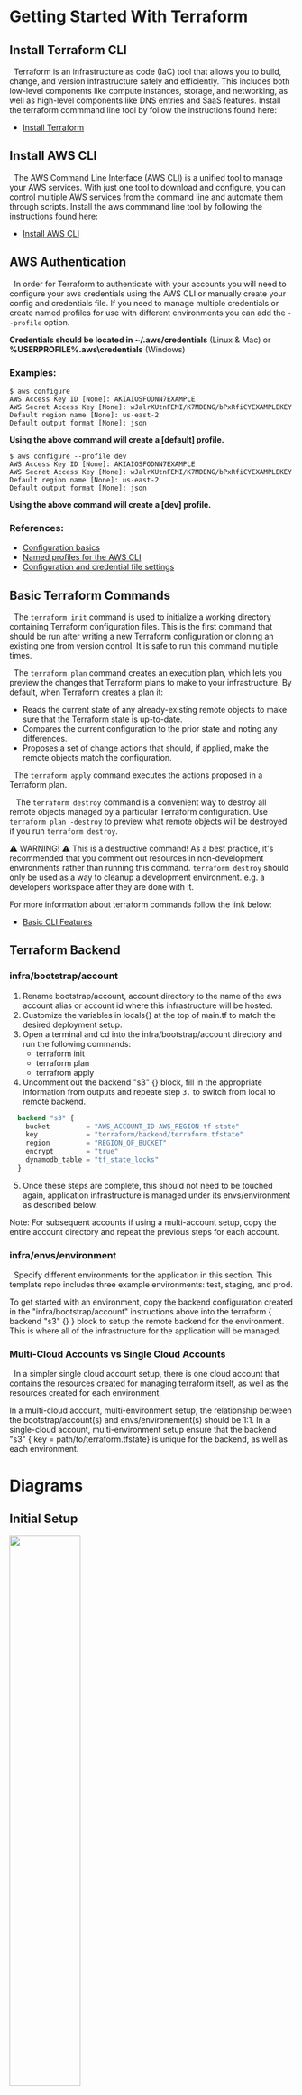 # Getting Started With Terraform

## Install Terraform CLI
&nbsp;&nbsp;Terraform is an infrastructure as code (IaC) tool that allows you to build, change, and version infrastructure safely and efficiently. This includes both low-level components like compute instances, storage, and networking, as well as high-level components like DNS entries and SaaS features. Install the terraform commmand line tool by follow the instructions found here:

- [Install Terraform](https://learn.hashicorp.com/tutorials/terraform/install-cli)

## Install AWS CLI
&nbsp;&nbsp;The AWS Command Line Interface (AWS CLI) is a unified tool to manage your AWS services. With just one tool to download and configure, you can control multiple AWS services from the command line and automate them through scripts. Install the aws commmand line tool by following the instructions found here:

- [Install AWS CLI](https://docs.aws.amazon.com/cli/latest/userguide/getting-started-install.html)

## AWS Authentication

&nbsp;&nbsp;In order for Terraform to authenticate with your accounts you will need to configure your aws credentials using the AWS CLI or manually create your config and credentials file. If you need to manage multiple credentials or create named profiles for use with different environments you can add the `--profile` option.

**Credentials should be located in ~/.aws/credentials** (Linux & Mac) or **%USERPROFILE%\.aws\credentials** (Windows)

### Examples:
```
$ aws configure
AWS Access Key ID [None]: AKIAIOSFODNN7EXAMPLE
AWS Secret Access Key [None]: wJalrXUtnFEMI/K7MDENG/bPxRfiCYEXAMPLEKEY
Default region name [None]: us-east-2
Default output format [None]: json
```
**Using the above command will create a [default] profile.**  
```
$ aws configure --profile dev
AWS Access Key ID [None]: AKIAIOSFODNN7EXAMPLE
AWS Secret Access Key [None]: wJalrXUtnFEMI/K7MDENG/bPxRfiCYEXAMPLEKEY
Default region name [None]: us-east-2
Default output format [None]: json
```
**Using the above command will create a [dev] profile.**  

### References:

- [Configuration basics][1]
- [Named profiles for the AWS CLI][2]
- [Configuration and credential file settings][3]

[1]: https://docs.aws.amazon.com/cli/latest/userguide/cli-configure-quickstart.html
[2]: https://docs.aws.amazon.com/cli/latest/userguide/cli-configure-profiles.html
[3]: https://docs.aws.amazon.com/cli/latest/userguide/cli-configure-files.html

## Basic Terraform Commands 

&nbsp;&nbsp;The `terraform init` command is used to initialize a working directory containing Terraform configuration files. This is the first command that should be run after writing a new Terraform configuration or cloning an existing one from version control. It is safe to run this command multiple times.

&nbsp;&nbsp;The `terraform plan` command creates an execution plan, which lets you preview the changes that Terraform plans to make to your infrastructure. By default, when Terraform creates a plan it:

- Reads the current state of any already-existing remote objects to make sure that the Terraform state is up-to-date.
- Compares the current configuration to the prior state and noting any differences.
- Proposes a set of change actions that should, if applied, make the remote objects match the configuration.

&nbsp;&nbsp;The `terraform apply` command executes the actions proposed in a Terraform plan.

&nbsp;&nbsp; The `terraform destroy` command is a convenient way to destroy all remote objects managed by a particular Terraform configuration. Use `terraform plan -destroy` to preview what remote objects will be destroyed if you run `terraform destroy`.

⚠️ WARNING! ⚠️ This is a destructive command! As a best practice, it's recommended that you comment out resources in non-development environments rather than running this command. `terraform destroy` should only be used as a way to cleanup a development environment. e.g. a developers workspace after they are done with it.

For more information about terraform commands follow the link below:

- [Basic CLI Features](https://www.terraform.io/cli/commands)

## Terraform Backend

### infra/bootstrap/account

1. Rename bootstrap/account, account directory to the name of the aws account alias or account id where this infrastructure will be hosted.
2. Customize the variables in locals{} at the top of main.tf to match the desired deployment setup.
3. Open a terminal and cd into the infra/bootstrap/account directory and run the following commands:
    - terraform init
    - terraform plan
    - terrafrom apply
4. Uncomment out the backend "s3" {} block, fill in the appropriate information from outputs and repeate step `3.` to switch from local to remote backend.

``` tf
  backend "s3" {
    bucket         = "AWS_ACCOUNT_ID-AWS_REGION-tf-state"
    key            = "terraform/backend/terraform.tfstate"
    region         = "REGION_OF_BUCKET"
    encrypt        = "true"
    dynamodb_table = "tf_state_locks"
  }
```
5. Once these steps are complete, this should not need to be touched again, application infrastructure is managed under its envs/environment as described below.

Note: For subsequent accounts if using a multi-account setup, copy the entire account directory and repeat the previous steps for each account.

### infra/envs/environment

&nbsp;&nbsp;Specify different environments for the application in this section. This template repo includes three example environments: test, staging, and prod. 

To get started with an environment, copy the backend configuration created in the "infra/bootstrap/account" instructions above into the terraform { backend "s3" {} } block to setup the remote backend for the environment. This is where all of the infrastructure for the application will be managed. 

### Multi-Cloud Accounts vs Single Cloud Accounts

&nbsp;&nbsp;In a simpler single cloud account setup, there is one cloud account that contains the resources created for managing terraform itself, as well as the resources created for each environment.

<insert single cloud diagram here>

In a multi-cloud account, multi-environment setup, the relationship between the bootstrap/account(s) and envs/environement(s) should be 1:1. In a single-cloud account, multi-environment setup ensure that the backend "s3" { key = path/to/terraform.tfstate} is unique for the backend, as well as each environment.

<insert multi-cloud diagram here>

# Diagrams

## Initial Setup
<img src="../docs/imgs/initial_setup.svg" width="50%"/>

## Multi-Cloud
<img src="../docs/imgs/multi_cloud.svg" width="50%"/>

## Single-Cloud
<img src="../docs/imgs/single_cloud.svg" width="50%"/>


# Workspaces
&nbsp;&nbsp; Workspaces can be used here to allow multiple engineers to deploy their own stacks for development and testing. This allows multiple engineers to develop on a single environment's terraform files without overwriting each other. Separate resources will be created for each engineer.
### Terraform workspace commands:

`terraform workspace show [Name]`   - This command will show the workspace you working in.

`terraform workspace list [Name]`   - This command will list all workspaces.

`terraform workspace new [Name]`    - This command will create a new workspace.

`terraform workspace select [Name]` - This command will switch your workspace to the workspace you select.

`terraform workspace delete [Name]` - This command will delete the specified workspace. (does not delete infrastructure, that step will done first)

## Workspaces - Staging Environment
&nbsp;&nbsp; Workspaces can be used here to allow multiple developers to deploy their own stacks for development and testing. If workspaces wont be necessary for this project set the prefix variable to "staging."
``` tf
# Example resource using the prefix
resource "aws_instance" "self" {
  ami           = "ami-0cff7528ff583bf9a"
  instance_type = "t2.micro"
  tags = {
    Name = "${local.prefix}-instance"
  }
}
```
If workspaces wont be necessary for your project, set the prefix variable in the <what file> to "staging."
<insert example of how to do this properly here>

## Modules

&nbsp;&nbsp;A module is a container for multiple resources that are used together. Modules can be used to create lightweight abstractions, so that you can describe your infrastructure in terms of its architecture, rather than directly in terms of physical objects. The .tf files in your working directory when you run `terraform plan` or `terraform apply` together form the root module. In this root module you will call modules that you create from the module directory to build the infrastructure required to provide any functionality needed for the application.

### infra/modules/bootstrap/
Module required to create the infrastructure that hosts all terraform backends.

### infra/modules/common/
The purpose of this module is to contain environment agnostic items. e.g. tags that are common to all environments are stored here. Example usage:


``` tf
# Import the common module

module "common" {
  source = "../../modules/common"

}

# Combine common tags with environment specific tags.
tags = merge(module.common.tags, {
  environment = "staging"
  description = "Backend resources required for terraform state management."

})
```
## Troubleshooting

For use later.